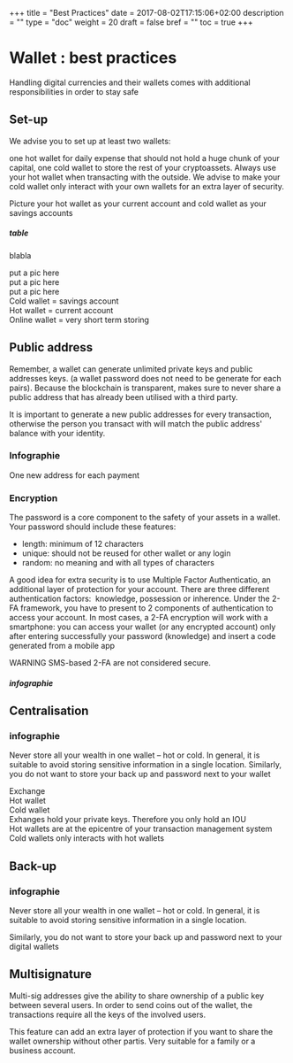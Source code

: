 +++
title = "Best Practices"
date = 2017-08-02T17:15:06+02:00
description = ""
type = "doc"
weight = 20
draft = false
bref = ""
toc = true
+++

# Wallet : best practices

Handling digital currencies and their wallets comes with additional responsibilities in order to stay safe

## Set-up

We advise you to set up at least two wallets:

one hot wallet for daily expense that should not hold a huge chunk of your capital,
one cold wallet to store the rest of your cryptoassets.
Always use your hot wallet when transacting with the outside. We advise to make your cold wallet only interact with your own wallets for an extra layer of security.

Picture your hot wallet as your current account and cold wallet as your savings accounts

##### table

blabla


<div class="container">
  <div class="row">
    <div class="col">
     put a pic here
    </div>
    <div class="col">
      put a pic here
    </div>
    <div class="col">
      put a pic here
    </div>
  </div>
   <div class="row">
    <div class="col">
      Cold wallet = savings account
    </div>
    <div class="col">
      Hot wallet = current account
    </div>
    <div class="col">
      Online wallet = very short term storing
    </div>
  </div>
</div>



## Public address

Remember, a wallet can generate unlimited private keys and public addresses keys. (a wallet password does not need to be generate for each pairs). Because the blockchain is transparent, makes sure to never share a public address that has already been utilised with a third party.

It is important to generate a new public addresses for every transaction, otherwise the person you transact with will match the public address' balance with your identity.

### Infographie

One new address for each payment


### Encryption

The password is a core component to the safety of your assets in a wallet. Your password should include these features:

* length: minimum of 12 characters
* unique: should not be reused for other wallet or any login
* random: no meaning and with all types of characters

A good idea for extra security is to use Multiple Factor Authenticatio, an additional layer of protection for your account. There are three different authentication factors:  knowledge, possession or inherence. 
Under the 2-FA framework, you have to present to 2 components of authentication to access your account.
In most cases, a 2-FA encryption will work with a smartphone: you can access your wallet (or any encrypted account) only after entering successfully your password (knowledge) and insert a code generated from a mobile app

WARNING SMS-based 2-FA are not considered secure.

##### infographie


## Centralisation
### infographie
Never store all your wealth in one wallet – hot or cold. In general, it is suitable to avoid storing sensitive information in a single location.
Similarly, you do not want to store your back up and password next to your wallet

<div class="container">
  <div class="row">
    <div class="col">
     Exchange
    </div>
    <div class="col">
      Hot wallet
    </div>
    <div class="col">
      Cold wallet
    </div>
  </div>
   <div class="row">
    <div class="col">
    Exhanges hold your private keys. Therefore you only hold an IOU
    </div>
    <div class="col">
    Hot wallets are at the epicentre of your transaction management system
    </div>
    <div class="col">
    Cold wallets only interacts with hot wallets
    </div>
  </div>
</div>


## Back-up

### infographie

Never store all your wealth in one wallet – hot or cold. In general, it is suitable to avoid storing sensitive information in a single location.

Similarly, you do not want to store your back up and password next to your digital wallets


## Multisignature

Multi-sig addresses give the ability to share ownership of a public key between several users. In order to send coins out of the wallet, the transactions require all the keys of the involved users.

This feature can add an extra layer of protection if you want to share the wallet ownership without other partis. Very suitable for a family or a business account.
